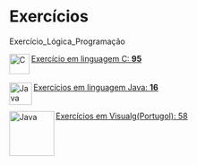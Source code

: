 # Exercícios
Exercício_Lógica_Programação

<img align="left" alt="C" width="36px" src="https://cdn.icon-icons.com/icons2/2415/PNG/512/c_original_logo_icon_146611.png" />
<a href= "https://github.com/DSB88/Exercises/tree/main/Linguagem%20C"> Exercício em linguagem C: <strong>95</strong>  </a>
</br>
</br>
</br>
<img align="left" alt="Java" width="40px" src="https://cdn.icon-icons.com/icons2/2415/PNG/512/java_original_wordmark_logo_icon_146459.png" />
<a href= "https://github.com/DSB88/Exercises/tree/main/Linguagem%20Java/Exercicios"> Exercícios em linguagem Java: <strong>16</strong>  </a>
</br>
</br>
</br>
<img align="left" alt="Java" width="80px" src="https://guiatech.net/wp-content/uploads/2019/04/algoritmos.jpg" />
<a href= "https://github.com/DSB88/Exercises/tree/main/VisuAlg"> Exercícios em Visualg(Portugol): 58 </a>



